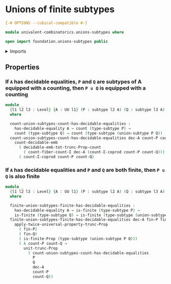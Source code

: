 # Unions of finite subtypes

```agda
{-# OPTIONS --cubical-compatible #-}

module univalent-combinatorics.unions-subtypes where

open import foundation.unions-subtypes public
```

<details><summary>Imports</summary>

```agda
open import foundation.decidable-equality
open import foundation.propositional-truncations
open import foundation.subtypes
open import foundation.universe-levels

open import univalent-combinatorics.coproduct-types
open import univalent-combinatorics.counting
open import univalent-combinatorics.counting-decidable-subtypes
open import univalent-combinatorics.counting-dependent-pair-types
open import univalent-combinatorics.embeddings
open import univalent-combinatorics.finite-types
```

</details>

## Properties

### If `A` has decidable equalities, `P` and `Q` are subtypes of A equipped with a counting, then `P ∪ Q` is equipped with a counting

```agda
module _
  {l1 l2 l3 : Level} {A : UU l1} (P : subtype l2 A) (Q : subtype l3 A)
  where

  count-union-subtypes-count-has-decidable-equalities :
    has-decidable-equality A → count (type-subtype P) →
    count (type-subtype Q) → count (type-subtype (union-subtype P Q))
  count-union-subtypes-count-has-decidable-equalities dec-A count-P count-Q =
    count-decidable-emb
      ( decidable-emb-tot-trunc-Prop-count
        ( count-fiber-count-Σ dec-A (count-Σ-coprod count-P count-Q)))
      ( count-Σ-coprod count-P count-Q)
```

### If `A` has decidable equalities and `P` and `Q` are both finite, then `P ∪ Q` is also finite

```agda
module _
  {l1 l2 l3 : Level} {A : UU l1} (P : subtype l2 A) (Q : subtype l3 A)
  where

  finite-union-subtypes-finite-has-decidable-equalities :
    has-decidable-equality A → is-finite (type-subtype P) →
    is-finite (type-subtype Q) → is-finite (type-subtype (union-subtype P Q))
  finite-union-subtypes-finite-has-decidable-equalities dec-A fin-P fin-Q =
    apply-twice-universal-property-trunc-Prop
      ( fin-P)
      ( fin-Q)
      ( is-finite-Prop (type-subtype (union-subtype P Q)))
      ( λ count-P count-Q →
        unit-trunc-Prop
          ( count-union-subtypes-count-has-decidable-equalities
            P
            Q
            dec-A
            count-P
            count-Q))
```
